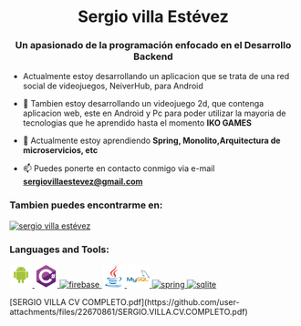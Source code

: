 <h1 align="center"> Sergio villa Estévez</h1>
<h3 align="center">Un apasionado de la programación enfocado en el Desarrollo Backend</h3>

- Actualmente estoy desarrollando un aplicacion que se trata de una red social de videojuegos, NeiverHub, para Android

- 🔭 Tambien estoy desarrollando un videojuego 2d, que contenga aplicacion web, este en Android y Pc para poder utilizar la mayoria de tecnologias que he aprendido hasta el momento **IKO GAMES**

- 🌱 Actualmente estoy aprendiendo **Spring, Monolito,Arquitectura de microservicios, etc**

- 📫 Puedes ponerte en contacto conmigo via e-mail **sergiovillaestevez@gmail.com**
<h3>Tambien puedes encontrarme en: </h3> 
<p align="left">
<a href="https://linkedin.com/in/sergio villa estévez" target="blank"><img align="center" src="https://raw.githubusercontent.com/rahuldkjain/github-profile-readme-generator/master/src/images/icons/Social/linked-in-alt.svg" alt="sergio villa estévez" height="30" width="40" /></a>
</p>

<h3 align="left">Languages and Tools:</h3>
<p align="left"> <a href="https://developer.android.com" target="_blank" rel="noreferrer"> <img src="https://raw.githubusercontent.com/devicons/devicon/master/icons/android/android-original-wordmark.svg" alt="android" width="40" height="40"/> </a> <a href="https://www.w3schools.com/cs/" target="_blank" rel="noreferrer"> <img src="https://raw.githubusercontent.com/devicons/devicon/master/icons/csharp/csharp-original.svg" alt="csharp" width="40" height="40"/> </a> <a href="https://firebase.google.com/" target="_blank" rel="noreferrer"> <img src="https://www.vectorlogo.zone/logos/firebase/firebase-icon.svg" alt="firebase" width="40" height="40"/> </a> <a href="https://www.java.com" target="_blank" rel="noreferrer"> <img src="https://raw.githubusercontent.com/devicons/devicon/master/icons/java/java-original.svg" alt="java" width="40" height="40"/> </a> <a href="https://www.mysql.com/" target="_blank" rel="noreferrer"> <img src="https://raw.githubusercontent.com/devicons/devicon/master/icons/mysql/mysql-original-wordmark.svg" alt="mysql" width="40" height="40"/> </a> <a href="https://spring.io/" target="_blank" rel="noreferrer"> <img src="https://www.vectorlogo.zone/logos/springio/springio-icon.svg" alt="spring" width="40" height="40"/> </a> <a href="https://www.sqlite.org/" target="_blank" rel="noreferrer"> <img src="https://www.vectorlogo.zone/logos/sqlite/sqlite-icon.svg" alt="sqlite" width="40" height="40"/> </a> </p>
[SERGIO VILLA CV COMPLETO.pdf](https://github.com/user-attachments/files/22670861/SERGIO.VILLA.CV.COMPLETO.pdf)
